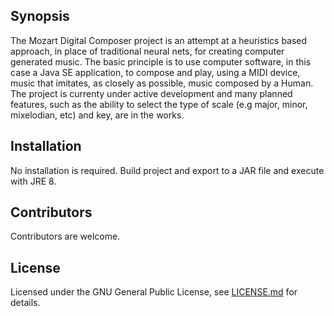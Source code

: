 ## Synopsis

The Mozart Digital Composer project is an attempt at a heuristics based approach, in place of traditional neural nets, for creating computer generated music. The basic principle is to use computer software, in this case a Java SE application, to compose and play, using a MIDI device, music that imitates, as closely as possible, music composed by a Human. The project is currenty under active development and many planned features, such as the ability to select the type of scale (e.g major, minor, mixelodian, etc) and key, are in the works.

## Installation

No installation is required. Build project and export to a JAR file and execute with JRE 8.

## Contributors

Contributors are welcome.

## License

Licensed under the GNU General Public License, see [LICENSE.md](LICENSE.md) for details.